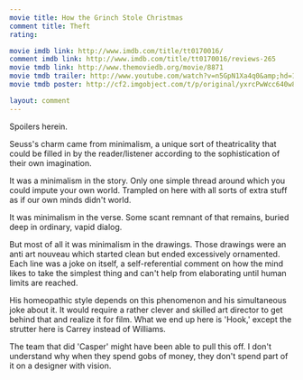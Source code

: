 ```yaml
---
movie title: How the Grinch Stole Christmas
comment title: Theft
rating: 

movie imdb link: http://www.imdb.com/title/tt0170016/
comment imdb link: http://www.imdb.com/title/tt0170016/reviews-265
movie tmdb link: http://www.themoviedb.org/movie/8871
movie tmdb trailer: http://www.youtube.com/watch?v=n5GpN1Xa4q0&amp;hd=1
movie tmdb poster: http://cf2.imgobject.com/t/p/original/yxrcPwWcc640w8o6PLKpjtLwd7a.jpg

layout: comment
---
```


Spoilers herein.

Seuss's charm came from minimalism, a unique sort of theatricality that could be filled in by the reader/listener according to the sophistication of their own imagination.

It was a minimalism in the story. Only one simple thread around which you could impute your own world. Trampled on here with all sorts of extra stuff as if our own minds didn't world.

It was minimalism in the verse. Some scant remnant of that remains, buried deep in ordinary, vapid dialog.

But most of all it was minimalism in the drawings. Those drawings were an anti art nouveau which started clean but ended excessively ornamented. Each line was a joke on itself, a self-referential comment on how the mind likes to take the simplest thing and can't help from elaborating until human limits are reached.

His homeopathic style depends on this phenomenon and his simultaneous joke about it. It would require a rather clever and skilled art director to get behind that and realize it for film. What we end up here is 'Hook,' except the strutter here is Carrey instead of Williams.

The team that did 'Casper' might have been able to pull this off. I don't understand why when they spend gobs of money, they don't spend part of it on a designer with vision.